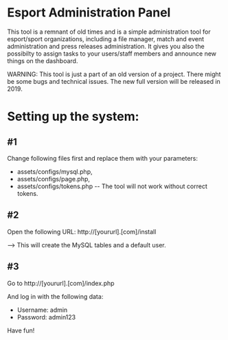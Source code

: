 # Esport Administration Panel

This tool is a remnant of old times and is a simple administration tool for esport/sport organizations, including a file manager, match and event administration and press releases administration.
It gives you also the possibilty to assign tasks to your users/staff members and announce new things on the dashboard.

WARNING: This tool is just a part of an old version of a project. There might be some bugs and technical issues.
The new full version will be released in 2019.

# Setting up the system:

#1
-------------------------------
Change following files first and replace them with your parameters:

- assets/configs/mysql.php,
- assets/configs/page.php,
- assets/configs/tokens.php -- The tool will not work without correct tokens.

#2
-------------------------------
Open the following URL:
http://[yoururl].[com]/install

--> This will create the MySQL tables and a default user.

#3
-------------------------------
Go to http://[yoururl].[com]/index.php

And log in with the following data:

- Username: admin
- Password: admin123

Have fun!
